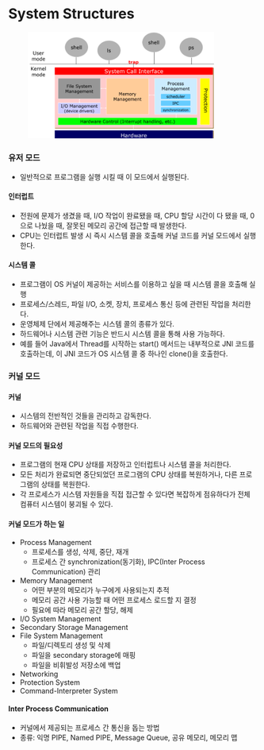 # System Structures

<figure><img src="../../.gitbook/assets/Untitled (1) (1).png" alt="" width="375"><figcaption></figcaption></figure>

### 유저 모드

* 일반적으로 프로그램을 실행 시킬 때 이 모드에서 실행된다.

#### 인터럽트

* 전원에 문제가 생겼을 때, I/O 작업이 완료됐을 때, CPU 할당 시간이 다 됐을 때, 0으로 나눴을 때, 잘못된 메모리 공간에 접근할 때 발생한다.
* CPU는 인터럽트 발생 시 즉시 시스템 콜을 호출해 커널 코드를 커널 모드에서 실행한다.

#### 시스템 콜

* 프로그램이 OS 커널이 제공하는 서비스를 이용하고 싶을 때 시스템 콜을 호출해 실행
* 프로세스/스레드, 파일 I/O, 소켓, 장치, 프로세스 통신 등에 관련된 작업을 처리한다.
* 운영체제 단에서 제공해주는 시스템 콜의 종류가 있다.
* 하드웨어나 시스템 관련 기능은 반드시 시스템 콜을 통해 사용 가능하다.
* 예를 들어 Java에서 Thread를 시작하는 start() 메서드는 내부적으로 JNI 코드를 호출하는데, 이 JNI 코드가 OS 시스템 콜 중 하나인 clone()을 호출한다.



### 커널 모드

#### 커널

* 시스템의 전반적인 것들을 관리하고 감독한다.
* 하드웨어와 관련된 작업을 직접 수행한다.

#### 커널 모드의 필요성

* 프로그램의 현재 CPU 상태를 저장하고 인터럽트나 시스템 콜을 처리한다.
* 모든 처리가 완료되면 중단되었던 프로그램의 CPU 상태를 복원하거나, 다른 프로그램의 상태를 복원한다.
* 각 프로세스가 시스템 자원들을 직접 접근할 수 있다면 복잡하게 점유하다가 전체 컴퓨터 시스템이 붕괴될 수 있다.

#### 커널 모드가 하는 일

* Process Management
  * 프로세스를 생성, 삭제, 중단, 재개
  * 프로세스 간 synchronization(동기화), IPC(Inter Process Communication) 관리
* Memory Management
  * 어떤 부분의 메모리가 누구에게 사용되는지 추적
  * 메모리 공간 사용 가능할 때 어떤 프로세스 로드할 지 결정
  * 필요에 따라 메모리 공간 할당, 해제
* I/O System Management
* Secondary Storage Management
* File System Management
  * 파일/디렉토리 생성 및 삭제
  * 파일을 secondary storage에 매핑
  * 파일을 비휘발성 저장소에 백업
* Networking
* Protection System
* Command-Interpreter System

#### Inter Process Communication

* 커널에서 제공되는 프로세스 간 통신을 돕는 방법
* 종류: 익명 PIPE, Named PIPE, Message Queue, 공유 메모리, 메모리 맵


